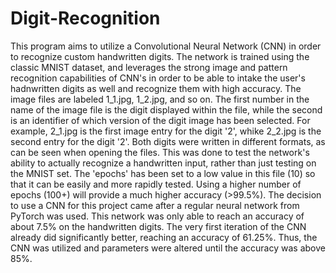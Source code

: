 # Digit-Recognition
This program aims to utilize a Convolutional Neural Network (CNN) in order to recognize custom handwritten digits. The network is trained using the classic MNIST dataset, and leverages the strong image and pattern recognition capabilities of CNN's in order to be able to intake the user's hadnwritten digits as well and recognize them with high accuracy. The image files are labeled 1_1.jpg, 1_2.jpg, and so on. The first number in the name of the image file is the digit displayed within the file, while the second is an identifier of which version of the digit image has been selected. For example, 2_1.jpg is the first image entry for the digit '2', whike 2_2.jpg is the second entry for the digit '2'. Both digits were written in different formats, as can be seen when opening the files. This was done to test the network's ability to actually recognize a handwritten input, rather than just testing on the MNIST set. The 'epochs' has been set to a low value in this file (10) so that it can be easily and more rapidly tested. Using a higher number of epochs (100+) will provide a much higher accuracy (>99.5%). The decision to use a CNN for this project came after a regular neural network from PyTorch was used. This network was only able to reach an accuracy of about 7.5% on the handwritten digits. The very first iteration of the CNN already did significantly better, reaching an accuracy of 61.25%. Thus, the CNN was utilized and parameters were altered until the accuracy was above 85%.
